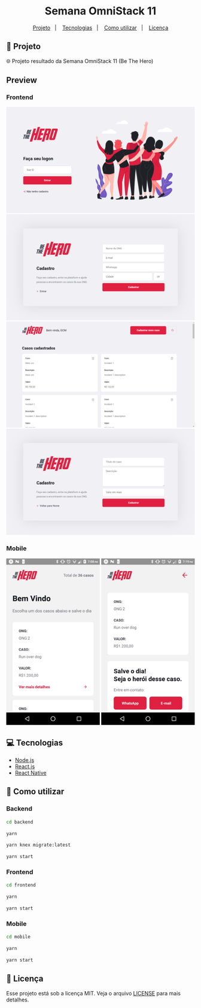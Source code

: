 <h1 align="center">
  Semana OmniStack 11
</h1>

<p align="center">
  <a href="#rocket-projeto">Projeto</a>&nbsp;&nbsp;&nbsp;|&nbsp;&nbsp;&nbsp;
  <a href="#computer-tecnologias">Tecnologias</a>&nbsp;&nbsp;&nbsp;|&nbsp;&nbsp;&nbsp;
  <a href="#thinking-como-utilizar">Como utilizar</a>&nbsp;&nbsp;&nbsp;|&nbsp;&nbsp;&nbsp;
  <a href="#memo-licença">Licença</a>
</p>

## :rocket: Projeto

:globe_with_meridians: Projeto resultado da Semana OmniStack 11 (Be The Hero)

## Preview

### Frontend

<img src="./.github/frontend1.png" />
<img src="./.github/frontend2.png" />
<img src="./.github/frontend3.png" />
<img src="./.github/frontend4.png" />

### Mobile

<img src="./.github/mobile1.jpg" width="250" />
<img src="./.github/mobile2.jpg" width="250" />

## :computer: Tecnologias

- [Node.js](https://nodejs.org/en/)
- [React.js](https://pt-br.reactjs.org/)
- [React Native](https://facebook.github.io/react-native/)

## :thinking: Como utilizar

### Backend

```sh
cd backend
```

```sh
yarn
```

```sh
yarn knex migrate:latest
```

```sh
yarn start
```

### Frontend

```sh
cd frontend
```

```sh
yarn
```

```sh
yarn start
```

### Mobile

```sh
cd mobile
```

```sh
yarn
```

```sh
yarn start
```

## :memo: Licença

Esse projeto está sob a licença MIT. Veja o arquivo [LICENSE](LICENSE) para mais detalhes.
